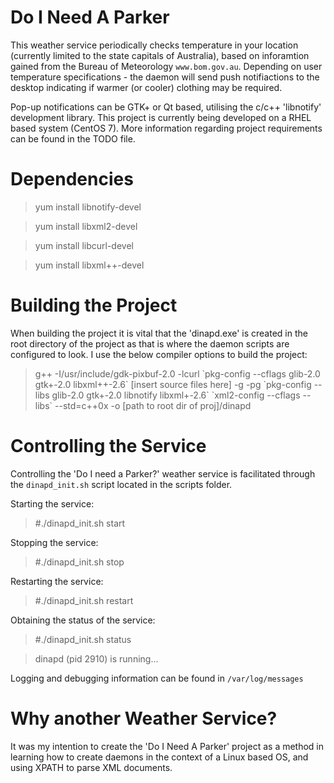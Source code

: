 # Do I Need A Parker

This weather service periodically checks temperature in your location (currently limited to the state capitals of Australia), based on inforamtion gained from the Bureau of Meteorology `www.bom.gov.au`. Depending on user temperature specifications - the daemon will send push notifiactions to the desktop indicating if warmer (or cooler) clothing may be required.

Pop-up notifications can be GTK+ or Qt based, utilising the c/c++ 'libnotify' development library. This project is currently being developed on a RHEL based system (CentOS 7). More information regarding project requirements can be found in the TODO file.

# Dependencies

> yum install libnotify-devel

> yum install libxml2-devel

> yum install libcurl-devel

> yum install libxml++-devel

# Building the Project

When building the project it is vital that the 'dinapd.exe' is created in the root directory of the project as that is where the daemon scripts are configured to look.
I use the below compiler options to build the project:

> g++ -I/usr/include/gdk-pixbuf-2.0 -lcurl \`pkg-config --cflags glib-2.0 gtk+-2.0 libxml++-2.6\` [insert source files here] -g -pg \`pkg-config --libs glib-2.0 gtk+-2.0 libnotify libxml+-2.6\` \`xml2-config --cflags --libs\` --std=c++0x -o [path to root dir of proj]/dinapd

# Controlling the Service

Controlling the 'Do I need a Parker?' weather service is facilitated through the `dinapd_init.sh` script located in the scripts folder.

Starting the service:
>#./dinapd_init.sh start

Stopping the service:
>#./dinapd_init.sh stop

Restarting the service:
>#./dinapd_init.sh restart

Obtaining the status of the service:
>#./dinapd_init.sh status

>dinapd (pid 2910) is running...

Logging and debugging information can be found in `/var/log/messages`

# Why another Weather Service?

It was my intention to create the 'Do I Need A Parker' project as a method in learning how to create daemons in the context of a Linux based OS, and using XPATH to parse XML documents.


